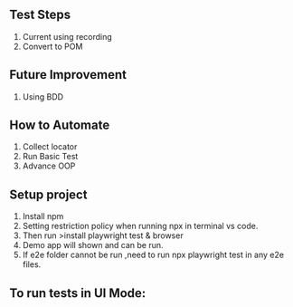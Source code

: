 
## Test Steps
1.  Current using recording
2.  Convert to POM

## Future Improvement 
1. Using BDD

## How to Automate
1.  Collect locator
2.  Run Basic Test
3.  Advance OOP

## Setup project
1. Install npm 
1. Setting restriction policy when running npx in terminal vs code.
2. Then run >install playwright test & browser
3. Demo app will shown and can be run. 
4. If e2e folder cannot be run ,need to run npx playwright test in any e2e files.

## To run tests in UI Mode:
